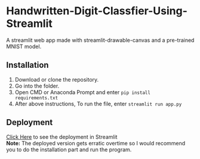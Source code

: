 # Handwritten-Digit-Classfier-Using-Streamlit
A streamlit web app made with streamlit-drawable-canvas and a pre-trained MNIST model.

## Installation
1. Download or clone the repository.
2. Go into the folder.
3. Open CMD or Anaconda Prompt and enter ```pip install requirements.txt```
4. After above instructions, To run the file, enter ```streamlit run app.py``` 

## Deployment
<a href="https://share.streamlit.io/ashwinprksh00/handwritten-digit-classfier-using-streamlit/main/app.py">Click Here</a> to see the deployment in Streamlit
<br>**Note:** The deployed version gets erratic overtime so I would recommend you to do the installation part and run the program.

